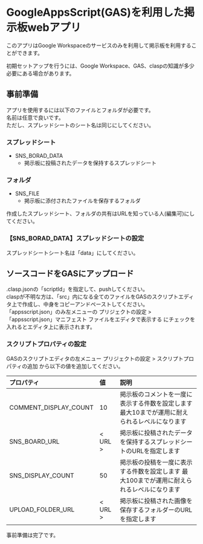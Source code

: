 # GoogleAppsScript(GAS)を利用した掲示板webアプリ

このアプリはGoogle Workspaceのサービスのみを利用して掲示板を利用することができます。

初期セットアップを行うには、Google Workspace、GAS、claspの知識が多少必要にある場合があります。

## 事前準備
アプリを使用するには以下のファイルとフォルダが必要です。  
名前は任意で良いです。  
ただし、スプレッドシートのシート名は同じにしてください。  

### スプレッドシート
+ SNS_BORAD_DATA
  + 掲示板に投稿されたデータを保持するスプレッドシート

### フォルダ
+ SNS_FILE
  + 掲示板に添付されたファイルを保存するフォルダ

作成したスプレッドシート、フォルダの共有はURLを知っている人(編集可)にしてください。

### 【SNS_BORAD_DATA】スプレッドシートの設定

スプレッドシートシート名は「data」にしてください。


## ソースコードをGASにアップロード
.clasp.jsonの「scriptId」を指定して、pushしてください。  
claspが不明な方は、「src」内になる全てのファイルをGASのスクリプトエディタ上で作成し、中身をコピーアンドペーストしてください。  
「appsscript.json」のみ左メニューの プリジェクトの設定 > 「appsscript.json」マニフェスト ファイルをエディタで表示する にチェックを入れるとエディタ上に表示されます。  

### スクリプトプロパティの設定
GASのスクリプトエディタの左メニュー プリジェクトの設定 > スクリプトプロパティの追加 から以下の値を追加してください。

| プロパティ  | 値  | 説明    |
|:-|:---|:-----|
| COMMENT_DISPLAY_COUNT | 10 | 掲示板のコメントを一度に表示する件数を設定します  最大10までが運用に耐えられるレベルになります |
| SNS_BOARD_URL | < URL > | 掲示板に投稿されたデータを保持するスプレッドシートのURLを指定します |
| SNS_DISPLAY_COUNT | 50 | 掲示板の投稿を一度に表示する件数を設定します  最大100までが運用に耐えられるレベルになります |
| UPLOAD_FOLDER_URL | < URL > | 掲示板に投稿された画像を保存するフォルダーのURLを指定します |

事前準備は完了です。
